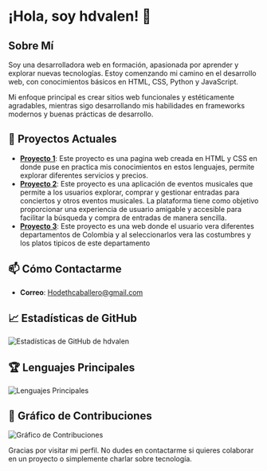 # ¡Hola, soy hdvalen! 👋

## Sobre Mí
Soy una desarrolladora web en formación, apasionada por aprender y explorar nuevas tecnologías. Estoy comenzando mi camino en el desarrollo web, con conocimientos básicos en HTML, CSS, Python y JavaScript.

Mi enfoque principal es crear sitios web funcionales y estéticamente agradables, mientras sigo desarrollando mis habilidades en frameworks modernos y buenas prácticas de desarrollo.

## 🔭 Proyectos Actuales
- **[Proyecto 1](https://github.com/hdvalen/Hamburguesas_Pagina)**: Este proyecto es una pagina web creada en HTML y CSS en donde puse en practica mis conocimientos en estos lenguajes, permite explorar diferentes servicios y precios.
- **[Proyecto 2](https://github.com/hdvalen/ProyectoConcierto.git)**: Este proyecto es una aplicación de eventos musicales que permite a los usuarios explorar, comprar y gestionar entradas para conciertos y otros eventos musicales. La plataforma tiene como objetivo proporcionar una experiencia de usuario amigable y accesible para facilitar la búsqueda y compra de entradas de manera sencilla.
- **[Proyecto 3](https://github.com/hdvalen/departamentosColombia.git)**: Este proyecto es una web donde el usuario vera diferentes departamentos de Colombia y al seleccionarlos vera las costumbres y los platos tipicos de este departamento

## 📫 Cómo Contactarme
- **Correo**: Hodethcaballero@gmail.com


## 📈 Estadísticas de GitHub
![Estadísticas de GitHub de hdvalen](https://github-readme-stats.vercel.app/api?username=hdvalen&show_icons=true&theme=radical)

## 🏆 Lenguajes Principales
![Lenguajes Principales](https://github-readme-stats.vercel.app/api/top-langs/?username=hdvalen&layout=compact&theme=radical)

## 🤝 Gráfico de Contribuciones
![Gráfico de Contribuciones](https://activity-graph.herokuapp.com/graph?username=hdvalen&theme=rogue)

Gracias por visitar mi perfil. No dudes en contactarme si quieres colaborar en un proyecto o simplemente charlar sobre tecnología.
